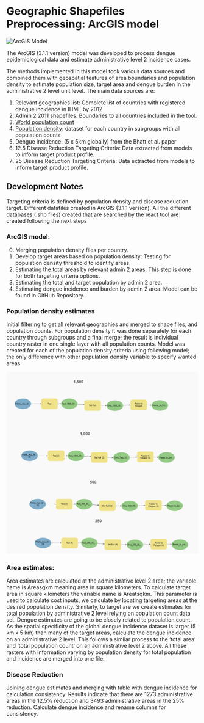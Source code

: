 # Geographic Shapefiles Preprocessing: ArcGIS model

![ArcGIS Model](arcgis_model.png)

The ArcGIS (3.1.1 version) model was developed to process dengue epidemiological data and estimate administrative level 2 incidence cases.

The methods implemented in this model took various data sources and combined them with geospatial features of area boundaries and population density to estimate population size, target area and dengue burden in the administrative 2 level unit level. The main data sources are:

1. Relevant geographies list: Complete list of countries with registered dengue incidence in IHME by 2012
2. Admin 2 2011 shapefiles: Boundaries to all countries included in the tool.
3. [World population count](https://hub.worldpop.org/geodata/summary?id=24777)
4. [Population density](https://hub.worldpop.org/geodata/listing?id=77): dataset for each country in subgroups with all population counts
5. Dengue incidence: (5 x 5km globally) from the Bhatt et al. paper
6. 12.5 Disease Reduction Targeting Criteria: Data extracted from models to inform target product profile.
7. 25 Disease Reduction Targeting Criteria: Data extracted from models to inform target product profile.

## Development Notes

Targeting criteria is defined by population density and disease reduction target. Different datafiles created in ArcGIS (3.1.1 version). All the different databases (.shp files) created that are searched by the react tool are created following the next steps

### ArcGIS model:

0. Merging population density files per country.
1. Develop target areas based on population density: Testing for population density threshold to identify areas.
2. Estimating the total areas by relevant admin 2 areas: This step is done for both targeting criteria options.
3. Estimating the total and target population by admin 2 area.
4. Estimating dengue incidence and burden by admin 2 area.
   Model can be found in GitHub Repository.

### Population density estimates

Initial filtering to get all relevant geographies and merged to shape files, and population counts. For population density it was done separately for each country through subgroups and a final merge; the result is individual country raster in one single layer with all population counts. Model was created for each of the population density criteria using following model; the only difference with other population density variable to specify wanted areas.

![population density](arcgis_popden.png)

### Area estimates:

Area estimates are calculated at the administrative level 2 area; the variable name is Areasqkm meaning area in square kilometers. To calculate target area in square kilometers the variable name is Areatsqkm. This parameter is used to calculate cost inputs, we calculate by locating targeting areas at the desired population density. Similarly, to target are we create estimates for total population by administrative 2 level relying on population count data set. Dengue estimates are going to be closely related to population count. As the spatial specificity of the global dengue incidence dataset is larger (5 km x 5 km) than many of the target areas, calculate the dengue incidence on an administrative 2 level. This follows a similar process to the ‘total area’ and ‘total population count’ on an administrative level 2 above. All these rasters with information varying by population density for total population and incidence are merged into one file.

### Disease Reduction

Joining dengue estimates and merging with table with dengue incidence for calculation consistency. Results indicate that there are 1273 administrative areas in the 12.5% reduction and 3493 administrative areas in the 25% reduction. Calculate dengue incidence and rename columns for consistency.
